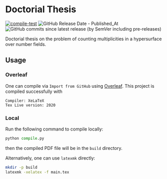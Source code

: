 # Doctorial Thesis

[![compile-test](https://github.com/wenh06/Doctorial-Thesis/actions/workflows/compile.yml/badge.svg)](https://github.com/wenh06/Doctorial-Thesis/actions/workflows/compile.yml)
![GitHub Release Date - Published_At](https://img.shields.io/github/release-date/wenh06/Doctorial-Thesis)
![GitHub commits since latest release (by SemVer including pre-releases)](https://img.shields.io/github/commits-since/wenh06/Doctorial-Thesis/latest)

Doctorial thesis on the problem of counting multiplicities in a hypersurface over number fields.

## Usage

### Overleaf

One can compile via `Import from GitHub` using [Overleaf](https://www.overleaf.com/). This project is compiled successfully with

```
Compiler: XeLaTeX
Tex Live version: 2020
```

### Local

Run the following command to compile locally:

```python
python compile.py
```

then the compiled PDF file will be in the `build` directory.

Alternatively, one can use `latexmk` directly:

```bash
mkdir -p build
latexmk -xelatex -f main.tex
```
